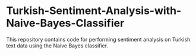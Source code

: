# Turkish-Sentiment-Analysis-with-Naive-Bayes-Classifier
This repository contains code for performing sentiment analysis on Turkish text data using the Naive Bayes classifier. 
